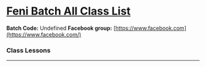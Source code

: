 # [Feni Batch All Class List](https://poloey.github.io/feni)

**Batch Code:** Undefined
**Facebook group:** [https://www.facebook.com](https://www.facebook.com/)






### Class Lessons

--------

